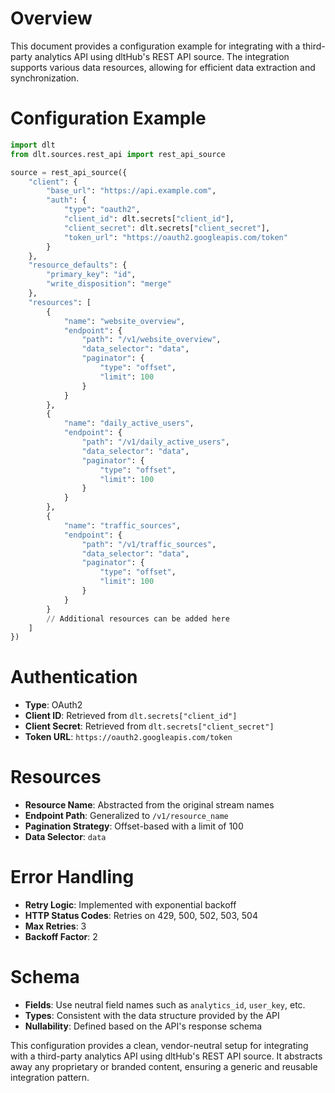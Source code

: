 # Overview

This document provides a configuration example for integrating with a third-party analytics API using dltHub's REST API source. The integration supports various data resources, allowing for efficient data extraction and synchronization.

# Configuration Example

```python
import dlt
from dlt.sources.rest_api import rest_api_source

source = rest_api_source({
    "client": {
        "base_url": "https://api.example.com",
        "auth": {
            "type": "oauth2",
            "client_id": dlt.secrets["client_id"],
            "client_secret": dlt.secrets["client_secret"],
            "token_url": "https://oauth2.googleapis.com/token"
        }
    },
    "resource_defaults": {
        "primary_key": "id",
        "write_disposition": "merge"
    },
    "resources": [
        {
            "name": "website_overview",
            "endpoint": {
                "path": "/v1/website_overview",
                "data_selector": "data",
                "paginator": {
                    "type": "offset",
                    "limit": 100
                }
            }
        },
        {
            "name": "daily_active_users",
            "endpoint": {
                "path": "/v1/daily_active_users",
                "data_selector": "data",
                "paginator": {
                    "type": "offset",
                    "limit": 100
                }
            }
        },
        {
            "name": "traffic_sources",
            "endpoint": {
                "path": "/v1/traffic_sources",
                "data_selector": "data",
                "paginator": {
                    "type": "offset",
                    "limit": 100
                }
            }
        }
        // Additional resources can be added here
    ]
})
```

# Authentication

- **Type**: OAuth2
- **Client ID**: Retrieved from `dlt.secrets["client_id"]`
- **Client Secret**: Retrieved from `dlt.secrets["client_secret"]`
- **Token URL**: `https://oauth2.googleapis.com/token`

# Resources

- **Resource Name**: Abstracted from the original stream names
- **Endpoint Path**: Generalized to `/v1/resource_name`
- **Pagination Strategy**: Offset-based with a limit of 100
- **Data Selector**: `data`

# Error Handling

- **Retry Logic**: Implemented with exponential backoff
- **HTTP Status Codes**: Retries on 429, 500, 502, 503, 504
- **Max Retries**: 3
- **Backoff Factor**: 2

# Schema

- **Fields**: Use neutral field names such as `analytics_id`, `user_key`, etc.
- **Types**: Consistent with the data structure provided by the API
- **Nullability**: Defined based on the API's response schema

This configuration provides a clean, vendor-neutral setup for integrating with a third-party analytics API using dltHub's REST API source. It abstracts away any proprietary or branded content, ensuring a generic and reusable integration pattern.